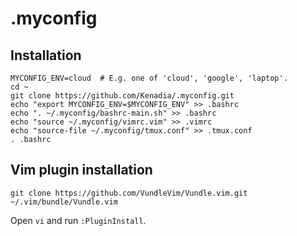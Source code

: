 # .myconfig

## Installation

```
MYCONFIG_ENV=cloud  # E.g. one of 'cloud', 'google', 'laptop'.
cd ~
git clone https://github.com/Kenadia/.myconfig.git
echo "export MYCONFIG_ENV=$MYCONFIG_ENV" >> .bashrc
echo ". ~/.myconfig/bashrc-main.sh" >> .bashrc
echo "source ~/.myconfig/vimrc.vim" >> .vimrc
echo "source-file ~/.myconfig/tmux.conf" >> .tmux.conf
. .bashrc
```

## Vim plugin installation

```
git clone https://github.com/VundleVim/Vundle.vim.git ~/.vim/bundle/Vundle.vim
```

Open `vi` and run `:PluginInstall`.
